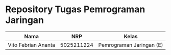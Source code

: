 # Repository Tugas Pemrograman Jaringan

| Nama | NRP | Kelas |
|----------------|-----------|--------------------|
| Vito Febrian Ananta | 5025211224  | Pemrograman Jaringan (E) |
